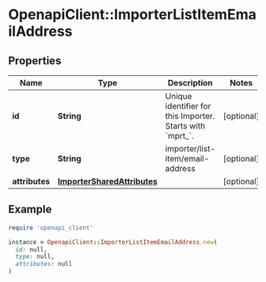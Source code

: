 # OpenapiClient::ImporterListItemEmailAddress

## Properties

| Name | Type | Description | Notes |
| ---- | ---- | ----------- | ----- |
| **id** | **String** | Unique identifier for this Importer. Starts with &#x60;mprt_&#x60;. | [optional] |
| **type** | **String** | importer/list-item/email-address | [optional] |
| **attributes** | [**ImporterSharedAttributes**](ImporterSharedAttributes.md) |  | [optional] |

## Example

```ruby
require 'openapi_client'

instance = OpenapiClient::ImporterListItemEmailAddress.new(
  id: null,
  type: null,
  attributes: null
)
```

